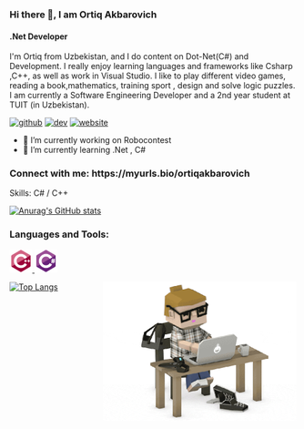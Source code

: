 ### Hi there 👋, I am Ortiq Akbarovich
#### .Net Developer
I'm Ortiq from Uzbekistan, and I do content on Dot-Net(C#) and Development. I really enjoy learning languages and frameworks like Csharp ,C++, as well as work in Visual Studio. I like to play different video games, reading a book,mathematics, training sport , design and solve logic puzzles. I am currently a Software Engineering Developer and a 2nd year student at TUIT (in Uzbekistan). 

[<img src='https://cdn.jsdelivr.net/npm/simple-icons@3.0.1/icons/github.svg' alt='github' height='40'>](https://github.com/https://github.com/TeamLider9141)  [<img src='https://cdn.jsdelivr.net/npm/simple-icons@3.0.1/icons/dev-dot-to.svg' alt='dev' height='40'>](https://dev.to/https://dev.to/teamlider9141)  [<img src='https://cdn.jsdelivr.net/npm/simple-icons@3.0.1/icons/icloud.svg' alt='website' height='40'>](https://myurls.bio/ortiqakbarovich)  

- 🔭 I’m currently working on Robocontest 
- 🌱 I’m currently learning  .Net ,  C# 


<h3 align="left">Connect with me:  https://myurls.bio/ortiqakbarovich</h3>
<p align="left">
</p>

Skills: C# / C++ 

[![Anurag's GitHub stats](https://github-readme-stats.vercel.app/api?username=TeamLider9141)](https://github.com/TeamLider9141/github-readme-stats)

<h3 align="left">Languages and Tools:</h3>
<p align="left"> <a href="https://www.w3schools.com/cpp/" target="_blank" rel="noreferrer"> <img src="https://raw.githubusercontent.com/devicons/devicon/master/icons/cplusplus/cplusplus-original.svg" alt="cplusplus" width="40" height="40"/> </a> <a href="https://www.w3schools.com/cs/" target="_blank" rel="noreferrer"> <img src="https://raw.githubusercontent.com/devicons/devicon/master/icons/csharp/csharp-original.svg" alt="csharp" width="40" height="40"/> </a> </p>

<img src="https://github.com/TeamLider9141/TeamLider9141/blob/main/7SvE.gif" align="right"   height="244" width="340">




[![Top Langs](https://github-readme-stats.vercel.app/api/top-langs/?username=TeamLider9141&langs_count=5)](https://github.com/TeamLider9141/github-readme-stats)
